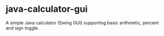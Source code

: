# java-calculator-gui
A simple Java calculator (Swing GUI) supporting basic arithmetic, percent and sign toggle.
